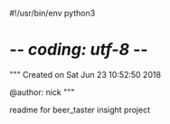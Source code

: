#!/usr/bin/env python3
# -*- coding: utf-8 -*-
"""
Created on Sat Jun 23 10:52:50 2018

@author: nick
"""

readme for beer_taster insight project
